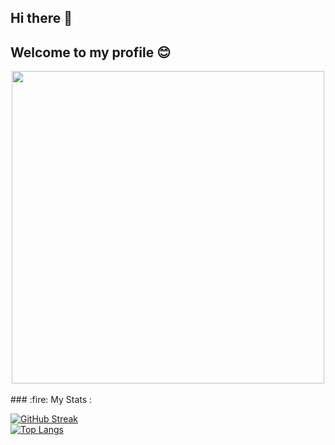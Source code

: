 ## Hi there 👋 
## Welcome to my profile 😊

<!--
**aquilinerose/aquilinerose** is a ✨ _special_ ✨ repository because its `README.md` (this file) appears on your GitHub profile.

Here are some ideas to get you started:

- 🔭 I’m currently working on ...
- 🌱 I’m currently learning ...
- 🔭 I’m currently working on celestial object detection for telescope automation
- 🌱 I’m currently a Bt
- 👯 I’m looking to collaborate on ...
- 🤔 I’m looking for help with ...
- 💬 Ask me about ...
- 📫 How to reach me: ...
- 😄 Pronouns: ...
- ⚡ Fun fact: ...
- 🏢 I'm an intern at IBM
-->
<div id="header" align="center">
  <img src="https://i.giphy.com/media/v1.Y2lkPTc5MGI3NjExMHQ5cTkwNTdjZTF5Zmx5dnIxYWpjcXFoaHRsdTF6M2x2bTlycGprOSZlcD12MV9pbnRlcm5hbF9naWZfYnlfaWQmY3Q9Zw/13HBDT4QSTpveU/giphy.gif" width="500"/>
  </div>
<br>
### :fire: My Stats :

[![GitHub Streak](http://github-readme-streak-stats.herokuapp.com?user=aquilinerose&theme=dark&background=000000)](https://git.io/streak-stats)
<br>
[![Top Langs](https://github-readme-stats.vercel.app/api/top-langs/?username=aquilinerose)](https://github.com/anuraghazra/github-readme-stats)

